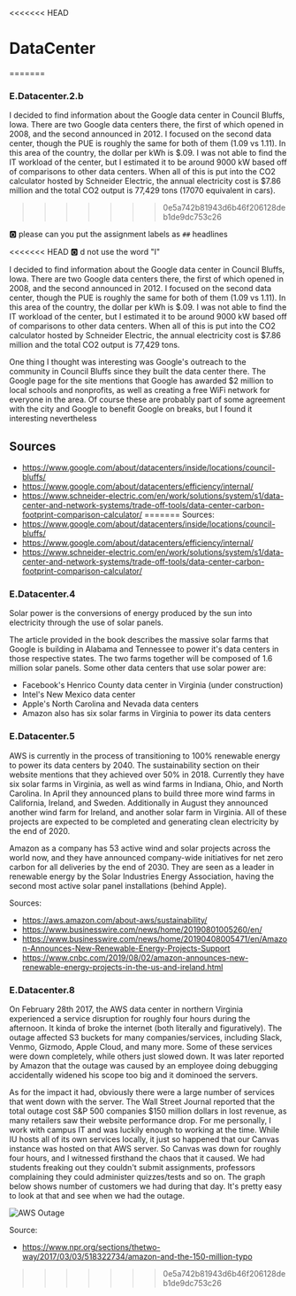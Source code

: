 <<<<<<< HEAD
# DataCenter
=======
### E.Datacenter.2.b

I decided to find information about the Google data center in Council Bluffs, Iowa. There are two Google data centers there, the first of which opened in 2008, and the second announced in 2012. I focused on the second data center, though the PUE is roughly the same for both of them (1.09 vs 1.11). In this area of the country, the dollar per kWh is $.09. I was not able to find the IT workload of the center, but I estimated it to be around 9000 kW based off of comparisons to other data centers. When all of this is put into the CO2 calculator hosted by Schneider Electric, the annual electricity cost is $7.86 million and the total CO2 output is 77,429 tons (17070 equivalent in cars). 
>>>>>>> 0e5a742b81943d6b46f206128deb1de9dc753c26

:o2: please can you put the assignment labels as `##` headlines

<<<<<<< HEAD
:o2: d not use the word "I"

I decided to find information about the Google data center in Council
Bluffs, Iowa. There are two Google data centers there, the first of
which opened in 2008, and the second announced in 2012. I focused on the
second data center, though the PUE is roughly the same for both of them
(1.09 vs 1.11). In this area of the country, the dollar per kWh is $.09.
I was not able to find the IT workload of the center, but I estimated it
to be around 9000 kW based off of comparisons to other data centers.
When all of this is put into the CO2 calculator hosted by Schneider
Electric, the annual electricity cost is $7.86 million and the total CO2
output is 77,429 tons.


One thing I thought was interesting was Google's outreach to the
community in Council Bluffs since they built the data center there. The
Google page for the site mentions that Google has awarded $2 million to
local schools and nonprofits, as well as creating a free WiFi network
for everyone in the area. Of course these are probably part of some
agreement with the city and Google to benefit Google on breaks, but I
found it interesting nevertheless

## Sources

* <https://www.google.com/about/datacenters/inside/locations/council-bluffs/>
* <https://www.google.com/about/datacenters/efficiency/internal/>
* <https://www.schneider-electric.com/en/work/solutions/system/s1/data-center-and-network-systems/trade-off-tools/data-center-carbon-footprint-comparison-calculator/>
=======
Sources:
* https://www.google.com/about/datacenters/inside/locations/council-bluffs/
* https://www.google.com/about/datacenters/efficiency/internal/
* https://www.schneider-electric.com/en/work/solutions/system/s1/data-center-and-network-systems/trade-off-tools/data-center-carbon-footprint-comparison-calculator/

### E.Datacenter.4

Solar power is the conversions of energy produced by the sun into electricity through the use of solar panels.

The article provided in the book describes the massive solar farms that Google is building in Alabama and Tennessee to power it's data centers in those respective states. The two farms together will be composed of 1.6 million solar panels. Some other data centers that use solar power are:

  * Facebook's Henrico County data center in Virginia (under construction)
  * Intel's New Mexico data center
  * Apple's North Carolina and Nevada data centers
  * Amazon also has six solar farms in Virginia to power its data centers
  
### E.Datacenter.5

AWS is currently in the process of transitioning to 100% renewable energy to power its data centers by 2040. The sustainability section on their website mentions that they achieved over 50% in 2018. Currently they have six solar farms in Virginia, as well as wind farms in Indiana, Ohio, and North Carolina. In April they announced plans to build three more wind farms in California, Ireland, and Sweden. Additionally in August they announced another wind farm for Ireland, and another solar farm in Virginia. All of these projects are expected to be completed and generating clean electricity by the end of 2020.

Amazon as a company has 53 active wind and solar projects across the world now, and they have announced company-wide initiatives for net zero carbon for all deliveries by the end of 2030. They are seen as a leader in renewable energy by the Solar Industries Energy Association, having the second most active solar panel installations (behind Apple).

Sources:
  * https://aws.amazon.com/about-aws/sustainability/
  * https://www.businesswire.com/news/home/20190801005260/en/
  * https://www.businesswire.com/news/home/20190408005471/en/Amazon-Announces-New-Renewable-Energy-Projects-Support
  * https://www.cnbc.com/2019/08/02/amazon-announces-new-renewable-energy-projects-in-the-us-and-ireland.html
  
### E.Datacenter.8

On February 28th 2017, the AWS data center in northern Virginia experienced a service disruption for roughly four hours during the afternoon. It kinda of broke the internet (both literally and figuratively). The outage affected S3 buckets for many companies/services, including Slack, Venmo, Gizmodo, Apple Cloud, and many more. Some of these services were down completely, while others just slowed down. It was later reported by Amazon that the outage was caused by an employee doing debugging accidentally widened his scope too big and it dominoed the servers. 

As for the impact it had, obviously there were a large number of services that went down with the server. The Wall Street Journal reported that the total outage cost S&P 500 companies $150 million dollars in lost revenue, as many retailers saw their website performance drop. For me personally, I work with campus IT and was luckily enough to working at the time. While IU hosts all of its own services locally, it just so happened that our Canvas instance was hosted on that AWS server. So Canvas was down for roughly four hours, and I witnessed firsthand the chaos that it caused. We had students freaking out they couldn't submit assignments, professors complaining they could administer quizzes/tests and so on. The graph below shows number of customers we had during that day. It's pretty easy to look at that and see when we had the outage.

![AWS Outage](https://i.imgur.com/1pB8nmn.png)

Source:
 * https://www.npr.org/sections/thetwo-way/2017/03/03/518322734/amazon-and-the-150-million-typo
>>>>>>> 0e5a742b81943d6b46f206128deb1de9dc753c26
